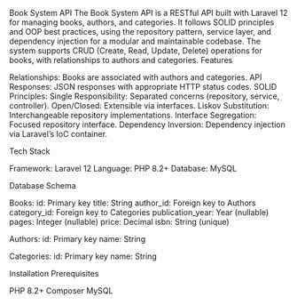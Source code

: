 Book System API
The Book System API is a RESTful API built with Laravel 12 for managing books, authors, and categories. It follows SOLID principles and OOP best practices, using the repository pattern, service layer, and dependency injection for a modular and maintainable codebase. The system supports CRUD (Create, Read, Update, Delete) operations for books, with relationships to authors and categories.
Features


Relationships: Books are associated with authors and categories.
API Responses: JSON responses with appropriate HTTP status codes.
SOLID Principles:
Single Responsibility: Separated concerns (repository, service, controller).
Open/Closed: Extensible via interfaces.
Liskov Substitution: Interchangeable repository implementations.
Interface Segregation: Focused repository interface.
Dependency Inversion: Dependency injection via Laravel’s IoC container.



Tech Stack

Framework: Laravel 12
Language: PHP 8.2+
Database: MySQL

Database Schema

Books:
id: Primary key
title: String
author_id: Foreign key to Authors
category_id: Foreign key to Categories
publication_year: Year (nullable)
pages: Integer (nullable)
price: Decimal
isbn: String (unique)


Authors:
id: Primary key
name: String


Categories:
id: Primary key
name: String



Installation
Prerequisites

PHP 8.2+
Composer
MySQL

